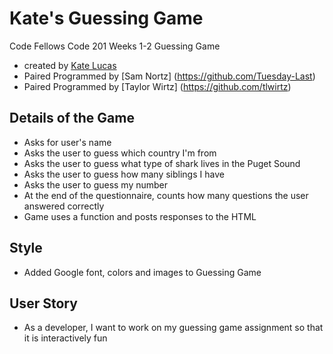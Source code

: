 # Kate's Guessing Game
Code Fellows Code 201 Weeks 1-2 Guessing Game
* created by [Kate Lucas](https://github.com/katepaulino)
* Paired Programmed by [Sam Nortz] (https://github.com/Tuesday-Last)
* Paired Programmed by [Taylor Wirtz] (https://github.com/tlwirtz)

## Details of the Game
  - Asks for user's name
  - Asks the user to guess which country I'm from
  - Asks the user to guess what type of shark lives in the Puget Sound
  - Asks the user to guess how many siblings I have
  - Asks the user to guess my number
  - At the end of the questionnaire, counts how many questions the user answered correctly
  - Game uses a function and posts responses to the HTML

## Style
  - Added Google font, colors and images to Guessing Game

## User Story
 - As a developer, I want to work on my guessing game assignment so that it is interactively fun
